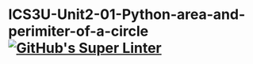 # ICS3U-Unit2-01-Python-area-and-perimiter-of-a-circle[![GitHub's Super Linter](https://github.com/Aidan-Moore//ICS3U-Unit2-01-Python-area-and-perimiter-of-a-circle/workflows/GitHub's%20Super%20Linter/badge.svg)](https://github.com/Aidan-Moore/ICS3U-Unit2-01-Python-area-and-perimiter-of-a-circle/actions)
